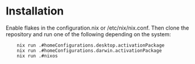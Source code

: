 # Installation
Enable flakes in the configuration.nix or /etc/nix/nix.conf.
Then clone the repository and run one of the following depending on the system:

```
    nix run .#homeConfigurations.desktop.activationPackage
    nix run .#homeConfigurations.darwin.activationPackage
    nix run .#nixos
```

